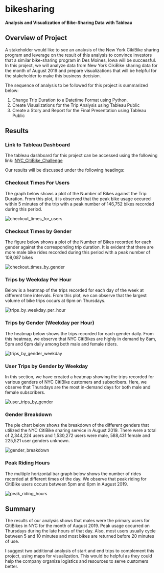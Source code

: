 # bikesharing
**Analysis and Visualization of  Bike-Sharing Data with Tableau**

  ## Overview of Project
  A stakeholder would like to see an analysis of the New York CikiBike sharing program and leverage on the result of this analysis to convince investors that a similar bike-sharing program in Des Moines, Iowa will be successful. In this project, we will analyze data from New York CikiBike sharing data for the month of August 2019 and prepare visualizations that will be helpful for the stakeholder to make this business decision.  

   The sequence of analysis to be followed for this project is summarized below:

  1.	Change Trip Duration to a Datetime Format using Python.
  2.	Create Visualizations for the Trip Analysis using Tableau Public
  3.	Create a Story and Report for the Final Presentation using Tableau Public


  ## Results
  
  ### Link to Tableau Dashboard
  The tableau dashboard for this project can be accessed using the following link: [NYC_CitiBike_Challenge](https://public.tableau.com/views/NYC_Citibike_Challenge_16701465662600/NYCCitiBikeStory?:language=en-US&:display_count=n&:origin=viz_share_link)

  Our results will be discussed under the following headings:

   ### Checkout Times For Users

   The graph below shows a plot of the Number of Bikes against the Trip Duration. From this plot, it is observed that the peak bike usage occured within 5 minutes of the trip with a peak number of 146,752 bikes recorded during this period.

   ![checkout_times_for_users](https://github.com/nnamdiilokah/bikesharing/blob/main/Images/checkout_times_for_users.png)
   


   ### Checkout Times by Gender

   The figure below shows a plot of the Number of Bikes recorded for each gender against the corresponding trip duration. It is evident that there are more male bike rides recorded during this period with a peak number of 108,087 bikes

   ![checkout_times_by_gender](https://github.com/nnamdiilokah/bikesharing/blob/main/Images/checkout_times_by_gender.png)
  


   ### Trips by Weekday Per Hour

   Below is a heatmap of the trips recorded for each day of the week at different time intervals. From this plot, we can observe that the largest volume of bike trips occurs at 6pm on Thursdays.

   ![trips_by_weekday_per_hour](https://github.com/nnamdiilokah/bikesharing/blob/main/Images/trips_by_weekday_per_hour.png)



   ### Trips by Gender (Weekday per Hour)

   The heatmap below shows the trips recorded for each gender daily. From this heatmap, we observe that NYC CitiBikes are highly in demand by 8am, 5pm and 6pm daily among both male and female riders.

   ![trips_by_gender_weekday](https://github.com/nnamdiilokah/bikesharing/blob/main/Images/trips_by_gender_weekday.png)



   ### User Trips by Gender by Weekday

   In this section, we have created a heatmap showing the trips recorded for various genders of NYC CitiBike customers and subscribers. Here, we observe that Thursdays are the most in-demand days for both male and female subscribers.

   ![user_trips_by_gender](https://github.com/nnamdiilokah/bikesharing/blob/main/Images/user_trips_by_gender.png)



   ### Gender Breakdown

   The pie chart below shows the breakdown of the different genders that utilized the NYC CitiBike sharing service in August 2019. There were a total of 2,344,224 users and 1,530,272 users were male, 588,431 female and 225,521 user genders unknown.

   ![gender_breakdown](https://github.com/nnamdiilokah/bikesharing/blob/main/Images/gender_breakdown.png)


 
   ### Peak Riding Hours

   The multiple horizontal bar graph below shows the number of rides recorded at different times of the day. We observe that peak riding for CitiBike users occurs between 5pm and 6pm in August 2019.

   ![peak_riding_hours](https://github.com/nnamdiilokah/bikesharing/blob/main/Images/peak_riding_hours.png)  


   
   ## Summary
  
   The results of our analysis shows that males were the primary users for CitiBikes in NYC for the month of August 2019. Peak usage occurred on Thursdays during the late hours of that day. Also, most users usually cycle between 5 and 10 minutes and most bikes are returned before 20 minutes of use.

   I suggest two additional analysis of start and end trips to complement this project, using maps for visualization. This would be helpful as they could help the company organize logistics and resources to serve customers better. 